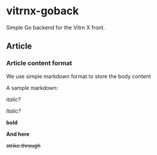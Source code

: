 # vitrnx-goback

Simple Go backend for the Vitrn X front.

## Article

### Article content format

We use simple markdown format to store the body content

A sample markdown:


_italic?_

*Italic?*

**bold**

__And here__

~~strike through~~
